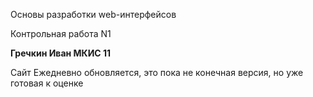 Основы разработки web-интерфейсов

Контрольная работа N1

**Гречкин Иван
МКИС 11**

Сайт Ежедневно обновляется, это пока не конечная версия, но уже готовая к оценке

